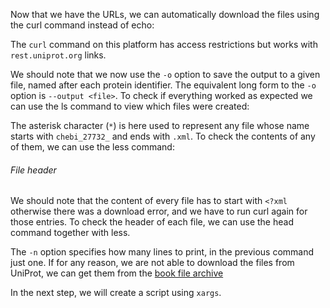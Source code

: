 <script>
import Alert from "$components/Alert.svelte";
import Execute from "$components/Execute.svelte";
</script>

Now that we have the URLs, we can automatically download the files using
the curl command instead of echo:

<Execute command="cat chebi_27732_xrefs_UniProt_relevant_identifiers.csv | xargs -I {} curl -o 'chebi_27732_{}.xml' 'https://rest.uniprot.org/uniprotkb/{}.xml' " />

<Alert>The `curl` command on this platform has access restrictions but works with  `rest.uniprot.org` links.</Alert>

We should note that we now use the `-o` option to save the output to a given
file, named after each protein identifier. The equivalent long form to the `-o`
option is `--output <file>`.
To check if everything worked as expected we can use the ls command to
view which files were created:

<Execute command="ls chebi_27732_*.xml" />

The asterisk character (`*`) is here used to represent any file whose name
starts with `chebi_27732_` and ends with `.xml`.
To check the contents of any of them, we can use the less command:

<Execute command="less chebi_27732_P21817.xml" />

###### File header

We should note that the content of every file has to start with `<?xml` otherwise there was a download error, and we have to run curl again for those
entries. To check the header of each file, we can use the head command
together with less.

<Execute command="head -n 1 chebi_27732_*.xml | less" />

The `-n` option specifies how many lines to print, in the previous command
just one.
If for any reason, we are not able to download the files from UniProt, we
can get them from the [book file archive](http://labs.rd.ciencias.ulisboa.pt/book/)

In the next step, we will create a script using `xargs`.
